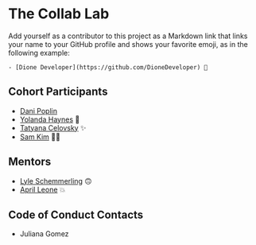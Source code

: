 # The Collab Lab

Add yourself as a contributor to this project as a Markdown link that links your name to your GitHub profile and shows your favorite emoji, as in the following example:

    - [Dione Developer](https://github.com/DioneDeveloper) 💅

## Cohort Participants

- [Dani Poplin](https://github.com/DPoplin)
- [Yolanda Haynes](https://github.com/YolandaHaynes) 🎊
- [Tatyana Celovsky](https://github.com/tcelovsky) :sparkles:
- [Sam Kim](https://github.com/AirZT11) 🖖🏼

## Mentors

- [Lyle Schemmerling](https://github.com/lyleschemmerling) 🙃
- [April Leone](https://github.com/aprilleone) 💥

## Code of Conduct Contacts

- Juliana Gomez
